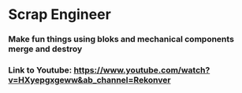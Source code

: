 # Scrap Engineer

### Make fun things using bloks and mechanical components merge and destroy
### Link to Youtube: https://www.youtube.com/watch?v=HXyepgxgeww&ab_channel=Rekonver
